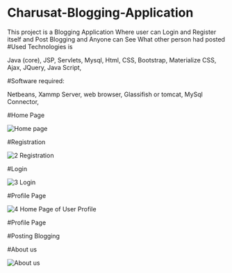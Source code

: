 # Charusat-Blogging-Application

This project is a Blogging Application Where user can Login and Register itself and Post Blogging and Anyone can See What other person had posted
#Used Technologies is 

Java (core),
 JSP,
 Servlets,
 Mysql,
 Html,
 CSS,
 Bootstrap,
 Materialize CSS,
 Ajax,
 JQuery,
 Java Script,

#Software required:

Netbeans,
 Xammp Server,
 web browser,
 Glassifish or tomcat,
 MySql Connector,

#Home Page

![Home page](https://user-images.githubusercontent.com/80538677/196195151-9c77eed8-e3d7-483f-9289-d205dbd3037d.png)

#Registration

![2 Registration](https://user-images.githubusercontent.com/80538677/196195424-7f45f176-4ac5-438a-8728-09a0b390f8b0.png)

#Login

![3 Login](https://user-images.githubusercontent.com/80538677/196195501-0ab153ac-4879-42f2-aa83-e3be24c2ec96.png)

#Profile Page

![4 Home Page of User Profile](https://user-images.githubusercontent.com/80538677/196195623-c126e254-7873-49bf-ae11-76e3b95338f5.png)

#Profile Page


#Posting Blogging


#About us

![About us](https://user-images.githubusercontent.com/80538677/196195937-0975efab-2d21-401d-9315-fad252092b3d.png)






